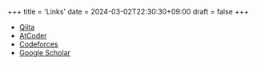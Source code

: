 +++
title = 'Links'
date = 2024-03-02T22:30:30+09:00
draft = false
+++

- [Qiita](https://qiita.com/masayoshi64)
- [AtCoder](https://atcoder.jp/users/masayoshi64)
- [Codeforces](https://codeforces.com/profile/masayoshi64)
- [Google Scholar](https://scholar.google.com/citations?hl=en&user=a5sL-8cAAAAJ)